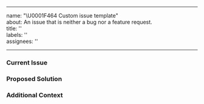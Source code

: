 ---	
name: "\U0001F464 Custom issue template"	
about: An issue that is neither a bug nor a feature request.	
title: ''	
labels: ''	
assignees: ''	

 ---	
### Current Issue

### Proposed Solution

### Additional Context
